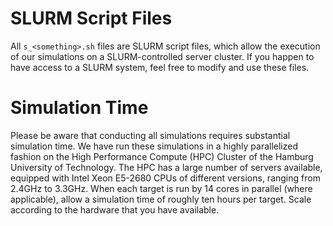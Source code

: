 # SLURM Script Files
All `s_<something>.sh` files are SLURM script files, which allow the execution of our simulations on a SLURM-controlled server cluster. 
If you happen to have access to a SLURM system, feel free to modify and use these files.

# Simulation Time
Please be aware that conducting all simulations requires substantial simulation time.
We have run these simulations in a highly parallelized fashion on the High Performance Compute (HPC) Cluster of the Hamburg University of Technology.
The HPC has a large number of servers available, equipped with Intel Xeon E5-2680 CPUs of different versions, ranging from 2.4GHz to 3.3GHz.
When each target is run by 14 cores in parallel (where applicable), allow a simulation time of roughly ten hours per target.
Scale according to the hardware that you have available.